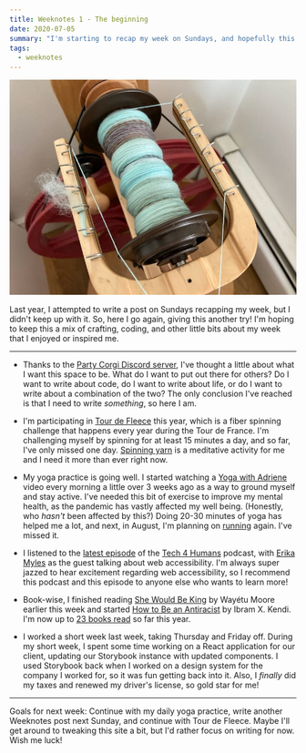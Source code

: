 ```yaml
---
title: Weeknotes 1 - The beginning
date: 2020-07-05
summary: "I'm starting to recap my week on Sundays, and hopefully this time I keep up with it! Read about spinning yarn, yoga, and more."
tags:
  - weeknotes
---
```


![A bobbin of partially spun mint green yarn.](../../images/bobbin-mint.jpg 'Pretty happy with this yarn I started spinning this week!')

Last year, I attempted to write a post on Sundays recapping my week, but I didn't keep up with it. So, here I go again, giving this another try! I'm hoping to keep this a mix of crafting, coding, and other little bits about my week that I enjoyed or inspired me.

---

- Thanks to the [Party Corgi Discord server](https://discord.gg/partycorgi), I've thought a little about what I want this space to be. What do I want to put out there for others? Do I want to write about code, do I want to write about life, or do I want to write about a combination of the two? The only conclusion I've reached is that I need to write _something_, so here I am.

- I'm participating in [Tour de Fleece](https://spinoffmagazine.com/the-tour-de-fleece-carries-on/) this year, which is a fiber spinning challenge that happens every year during the Tour de France. I'm challenging myself by spinning for at least 15 minutes a day, and so far, I've only missed one day. [Spinning yarn](/tags/spinning) is a meditative activity for me and I need it more than ever right now.

- My yoga practice is going well. I started watching a [Yoga with Adriene](https://yogawithadriene.com/) video every morning a little over 3 weeks ago as a way to ground myself and stay active. I've needed this bit of exercise to improve my mental health, as the pandemic has vastly affected my well being. (Honestly, who _hasn't_ been affected by this?) Doing 20-30 minutes of yoga has helped me a lot, and next, in August, I'm planning on [running](/tags/running/) again. I've missed it.

- I listened to the [latest episode](https://www.tech4humans.io/Tech4HumansEpisode10/) of the [Tech 4 Humans](https://www.tech4humans.io/) podcast, with [Erika Myles](https://twitter.com/EriPDev) as the guest talking about web accessibility. I'm always super jazzed to hear excitement regarding web accessibility, so I recommend this podcast and this episode to anyone else who wants to learn more!

- Book-wise, I finished reading [She Would Be King](https://www.goodreads.com/book/show/41135095-she-would-be-king) by Wayétu Moore earlier this week and started [How to Be an Antiracist](https://www.goodreads.com/book/show/40815366-how-to-be-an-antiracist) by Ibram X. Kendi. I'm now up to [23 books read](https://www.goodreads.com/user_challenges/19792130) so far this year.

- I worked a short week last week, taking Thursday and Friday off. During my short week, I spent some time working on a React application for our client, updating our Storybook instance with updated components. I used Storybook back when I worked on a design system for the company I worked for, so it was fun getting back into it. Also, I _finally_ did my taxes and renewed my driver's license, so gold star for me!

---

Goals for next week: Continue with my daily yoga practice, write another Weeknotes post next Sunday, and continue with Tour de Fleece. Maybe I'll get around to tweaking this site a bit, but I'd rather focus on writing for now. Wish me luck!
